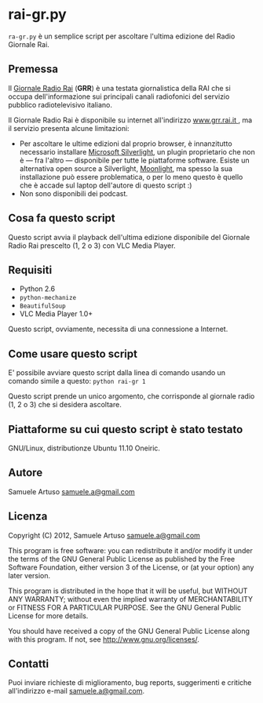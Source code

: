 rai-gr.py
=========

`ra-gr.py` è un semplice script per ascoltare l'ultima edizione del Radio Giornale Rai.

Premessa
--------
Il [Giornale Radio Rai](http://www.grr.rai.it "Giornale Radio Rai") (**GRR**) è una testata giornalistica della RAI che si occupa dell'informazione sui principali canali radiofonici del servizio pubblico radiotelevisivo italiano.

Il Giornale Radio Rai è disponibile su internet all'indirizzo [www.grr.rai.it ](http://www.grr.rai.it "www.grr.rai.it"), ma il servizio presenta alcune limitazioni:

* Per ascoltare le ultime edizioni dal proprio browser, è innanzitutto necessario installare [Microsoft Silverlight](http://www.microsoft.com/silverlight/ "Microsoft Silverlight"), un plugin proprietario che non è — fra l'altro — disponibile per tutte le piattaforme software. Esiste un alternativa open source a Silverlight, [Moonlight](http://www.mono-project.com/moonlight "Moonlight"), ma spesso la sua installazione può essere problematica, o per lo meno questo è quello che è accade sul laptop dell'autore di questo script :)
* Non sono disponibili dei podcast.

Cosa fa questo script
---------------------
Questo script avvia il playback dell'ultima edizione disponibile del Giornale Radio Rai prescelto (1, 2 o 3) con VLC Media Player.

Requisiti
---------
* Python 2.6
* `python-mechanize`
* `BeautifulSoup`
* VLC Media Player 1.0+

Questo script, ovviamente, necessita di una connessione a Internet.

Come usare questo script
------------------------
E' possibile avviare questo script dalla linea di comando usando un comando simile a questo: `python rai-gr 1`

Questo script prende un unico argomento, che corrisponde al giornale radio (1, 2 o 3) che si desidera ascoltare.

Piattaforme su cui questo script è stato testato
------------------------------------------------
GNU/Linux, distributionze Ubuntu 11.10 Oneiric.

Autore
------
Samuele Artuso <samuele.a@gmail.com>

Licenza
-------
Copyright (C) 2012, Samuele Artuso <samuele.a@gmail.com>

This program is free software: you can redistribute it and/or modify it under the terms of the GNU General Public License as published by the Free Software Foundation, either version 3 of the License, or (at your option) any later version.

This program is distributed in the hope that it will be useful, but WITHOUT ANY WARRANTY; without even the implied warranty of MERCHANTABILITY or FITNESS FOR A PARTICULAR PURPOSE.  See the GNU General Public License for more details.

You should have received a copy of the GNU General Public License along with this program.  If not, see <http://www.gnu.org/licenses/>.

Contatti
--------
Puoi inviare richieste di miglioramento, bug reports, suggerimenti e critiche all'indirizzo e-mail <samuele.a@gmail.com>.